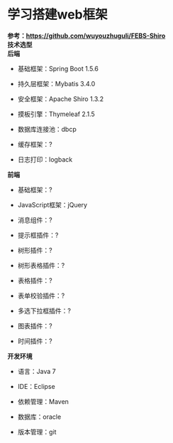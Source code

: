 # 学习搭建web框架
**参考：https://github.com/wuyouzhuguli/FEBS-Shiro**  
**技术选型**  
**后端**  
* 基础框架：Spring Boot 1.5.6

* 持久层框架：Mybatis 3.4.0

* 安全框架：Apache Shiro 1.3.2

* 摸板引擎：Thymeleaf 2.1.5

* 数据库连接池：dbcp

* 缓存框架：?

* 日志打印：logback


**前端**
* 基础框架：?  

* JavaScript框架：jQuery  

* 消息组件：?  

* 提示框插件：?  

* 树形插件：?  

* 树形表格插件：?  

* 表格插件：?  

* 表单校验插件：?  

* 多选下拉框插件：?  

* 图表插件：?  

* 时间插件：?  

**开发环境**  
* 语言：Java 7  

* IDE：Eclipse  

* 依赖管理：Maven  

* 数据库：oracle  

* 版本管理：git  
